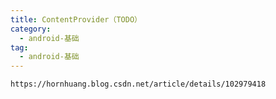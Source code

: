 ```yaml
---
title: ContentProvider（TODO）
category: 
  - android-基础
tag:
  - android-基础
---
```


`https://hornhuang.blog.csdn.net/article/details/102979418`